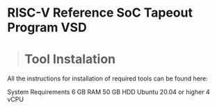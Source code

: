 # RISC-V Reference SoC Tapeout Program VSD
># Tool Instalation
<p><b></b>All the instructions for installation of required tools can be found here:</b></p>
System Requirements
6 GB RAM
50 GB HDD
Ubuntu 20.04 or higher
4 vCPU
